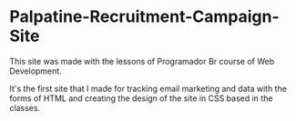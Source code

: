 # Palpatine-Recruitment-Campaign-Site
This site was made with the lessons of Programador Br course of Web Development.

It's the first site that I made for tracking email marketing and data with the forms of HTML and creating the design of the site in CSS based in the classes.

